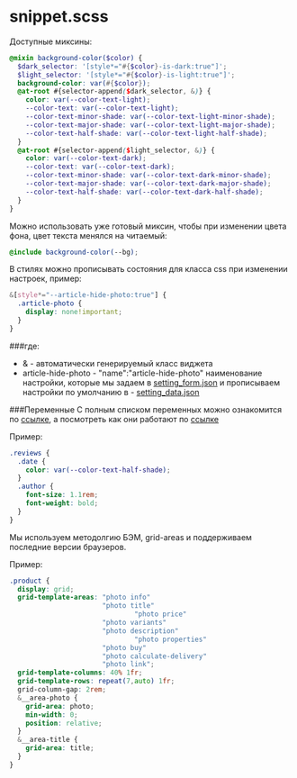 # snippet.scss

Доступные миксины:

```scss
@mixin background-color($color) {
  $dark_selector: '[style*="#{$color}-is-dark:true"]';
  $light_selector: '[style*="#{$color}-is-light:true"]';
  background-color: var(#{$color});
  @at-root #{selector-append($dark_selector, &)} {
    color: var(--color-text-light);
    --color-text: var(--color-text-light);
    --color-text-minor-shade: var(--color-text-light-minor-shade);
    --color-text-major-shade: var(--color-text-light-major-shade);
    --color-text-half-shade: var(--color-text-light-half-shade);
  }
  @at-root #{selector-append($light_selector, &)} {
    color: var(--color-text-dark);
    --color-text: var(--color-text-dark);
    --color-text-minor-shade: var(--color-text-dark-minor-shade);
    --color-text-major-shade: var(--color-text-dark-major-shade);
    --color-text-half-shade: var(--color-text-dark-half-shade);
  }
}
```

Можно использовать уже готовый миксин, чтобы при изменении цвета фона, цвет текста менялся на читаемый:

```scss
@include background-color(--bg);
```

В стилях можно прописывать состояния для класса css при изменении настроек, пример:

```scss
&[style*="--article-hide-photo:true"] {
  .article-photo {
    display: none!important;
  }
}
```

###где:
- & - автоматически генерируемый класс виджета
- article-hide-photo - "name":"article-hide-photo" наименование настройки, которые мы задаем в <a href="/Generation%204/Виджеты/Структура/settings_form/#setting_form_name">setting_form.json</a> и прописываем настройки по умолчанию в  - <a href="/Generation%204/Виджеты/Структура/settings_data/#setting_data_name">setting_data.json</a>


###Переменные
С полным списком переменных можно ознакомится по <a href="https://github.com/insales/my-layout/blob/main/dist/css/core-css.css" target="_blank">ссылке</a>, а посмотреть как они работают по <a href="https://insales.github.io/my-layout/#" target="_blank">ссылке</a>

Пример:
```scss
.reviews {
  .date {
    color: var(--color-text-half-shade);
  }
  .author {
    font-size: 1.1rem;
    font-weight: bold;
  }
}

```
Мы используем методолгию БЭМ, grid-areas и поддерживаем последние версии браузеров.

Пример:
```scss
.product {
  display: grid;
  grid-template-areas: "photo info"
                       "photo title"
    				           "photo price"
                       "photo variants"
                       "photo description"
    				           "photo properties"
                       "photo buy"
                       "photo calculate-delivery"
                       "photo link";
  grid-template-columns: 40% 1fr;
  grid-template-rows: repeat(7,auto) 1fr;
  grid-column-gap: 2rem;
  &__area-photo {
    grid-area: photo;
    min-width: 0;
    position: relative;
  }
  &__area-title {
    grid-area: title;
  }
}

```
